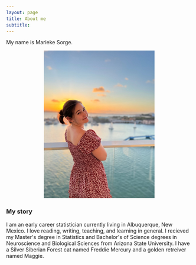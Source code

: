 ```yaml
---
layout: page
title: About me
subtitle: 
---
```


My name is Marieke Sorge. 
<p align="center">
<img src= "/assets/img/AirBrush_20220309170137.jpg"  width="300" height="400">
 </p>


### My story

I am an early career statistician currently living in Albuquerque, New Mexico. I love reading, writing, teaching, and learning in general.  I recieved my Master's degree in Statistics and Bachelor's of Science degrees in Neuroscience and Biological Sciences from Arizona State University. I have a Silver Siberian Forest cat named Freddie Mercury and a golden retreiver named Maggie.

